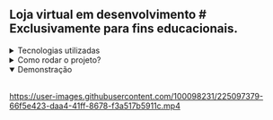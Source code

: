 ## Loja virtual em desenvolvimento # Exclusivamente para fins educacionais.

<details>
  <summary>Tecnologias utilizadas</summary>
  <p>
    
  - TypeScript: `4.9.5`
  - TailwindCss: `3.2.6`
  - PHP: `8.1.0`  
    
  </p>

</details>

<details>
  <summary>Como rodar o projeto?</summary>

  1. Utilizando o terminal, certifique-se que está no C: e em seguida clone o repositório `git clone https://github.com/rauldiamantino/loja-virtual.git`
  


  2. Se você tem o servidor embutido do php instalado (<a href="https://github.com/rauldiamantino/ambiente-php">veja aqui</a> como instalar):
     - Navegue pelo terminal até o diretório src: `cd loja-virtual/src`
     - rode o comando: `php -S localhost:8080`
     - abra o navegador e acesse <a href="http://localhost:8080">localhost:8080</a>
  
  3. Se você utiliza o XAMPP, abra o arquivo Apache (httpd.conf) e altere as linhas abaixo para:
     ```
     DocumentRoot "C:/loja-virtual/src"
     <Directory "C:/loja-virtual/src">
     ```
     - abra o navegador e acesse o localhost
       
  **4. Importante - Se você acessa o localhost de alguma outra forma, é importante alterar o caminho da pasta padrão para este do passo 3, se não fizer isso as imagens não vão aparecer**.
</details>



<details open>
  <summary>Demonstração</summary>
  <br>
  
https://user-images.githubusercontent.com/100098231/225097379-66f5e423-daa4-41ff-8678-f3a517b5911c.mp4

</details>


